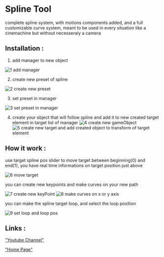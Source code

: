 # Spline Tool
complete spline system, with motions components added, and a full customizable curve system, meant to be used in every situation like a cinemachine but without necesseraly a camera

## Installation :

1. add manager to new object

![1  add manager](https://github.com/Light974-M/UnityPersonalDataBank/assets/72139424/65c6f9f3-7c91-4358-88f3-91ab6ea16437)


2. create new preset of spline

![2 create new preset](https://github.com/Light974-M/UnityPersonalDataBank/assets/72139424/83385d4e-a468-478c-8eb4-26f7f9a65a24)


3. set preset in manager

![3 set preset in manager](https://github.com/Light974-M/UnityPersonalDataBank/assets/72139424/09998de2-810d-4f66-86ab-f7555cf3e942)


4. create your object that will follow spline and add it to new created target element in target list of manager
![4 create new gameObject](https://github.com/Light974-M/UnityPersonalDataBank/assets/72139424/b7467bac-d998-4410-83f4-4ba9c7111025)
![5 create new target and add created object to transform of target element](https://github.com/Light974-M/UnityPersonalDataBank/assets/72139424/a8bdbe47-d662-4080-8f96-d4d40b4e06c6)



## How it work :

use target spline pos slider to move target between beginning(0) and end(1), you have real time informations on target position just above

![6 move target](https://github.com/Light974-M/UnityPersonalDataBank/assets/72139424/eb6c3220-2475-4048-a7b7-14407d05195b)



you can create new keypoints and make curves on your new path

![7 create new keyPoint](https://github.com/Light974-M/UnityPersonalDataBank/assets/72139424/caedaac3-e409-4fdc-9eac-95b644d8c7cb)
![8  make curves on x or y axis](https://github.com/Light974-M/UnityPersonalDataBank/assets/72139424/9a59593d-de82-42f8-b933-612b04a51a54)


you can make the spline target loop, and select the loop position

![9 set loop and loop pos](https://github.com/Light974-M/UnityPersonalDataBank/assets/72139424/a29c203b-9bca-43e0-8407-7cd8a9877090)

## Links :
["Youtube Channel"](https://www.youtube.com/channel/UC-_DDdI316_BYs7HlO260OA)

["Home Page"](https://github.com/Light974-M/UnityPersonalDataBank)


